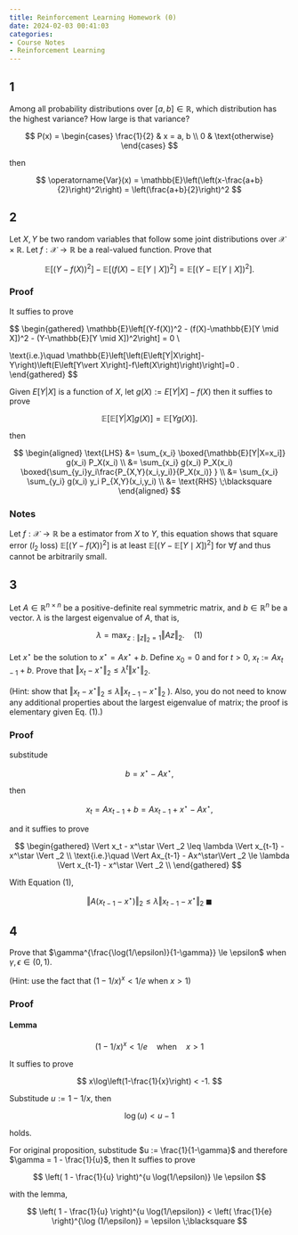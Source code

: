 ```yaml
---
title: Reinforcement Learning Homework (0)
date: 2024-02-03 00:41:03
categories:
- Course Notes
- Reinforcement Learning
---
```


## 1

Among all probability distributions over $[a, b] \in \mathbb{R}$, which distribution has the highest variance? How large is
that variance?

$$
P(x) = \begin{cases}
    \frac{1}{2} & x = a, b \\
    0 & \text{otherwise}
\end{cases}
$$

then

$$
\operatorname{Var}(x) = \mathbb{E}\left(\left(x-\frac{a+b}{2}\right)^2\right) = \left(\frac{a+b}{2}\right)^2
$$

## 2

Let $X, Y$ be two random variables that follow some joint distributions over $\mathcal{X} \times \mathbb{R}$. Let $f: \mathcal{X} \rightarrow \mathbb{R}$ be a real-valued function. Prove that

$$
\mathbb{E}\left[(Y-f(X))^2\right]-\mathbb{E}\left[(f(X)-\mathbb{E}[Y \mid X])^2\right]=\mathbb{E}\left[(Y-\mathbb{E}[Y \mid X])^2\right] .
$$

### Proof

It suffies to prove

$$
\begin{gathered}
\mathbb{E}\left[(Y-f(X))^2 - (f(X)-\mathbb{E}[Y \mid X])^2 - (Y-\mathbb{E}[Y \mid X])^2\right] = 0 \\

\text{i.e.}\quad \mathbb{E}\left[\left(E\left[Y|X\right]-Y\right)\left(E\left[Y\vert X\right]-f\left(X\right)\right)\right]=0 .
\end{gathered}
$$

Given $E[Y\vert X]$ is a function of $X$, let $g(X) := E[Y\vert X] - f(X)$ then it suffies to prove

$$
\mathbb{E}[\mathbb{E}[Y|X]g(X)] = \mathbb{E}[Y g(X)] .
$$

then

$$
\begin{aligned}
    \text{LHS} &= \sum_{x_i} \boxed{\mathbb{E}[Y|X=x_i]} g(x_i) P_X(x_i) \\
    &= \sum_{x_i} g(x_i) P_X(x_i) \boxed{\sum_{y_i}y_i\frac{P_{X,Y}(x_i,y_i)}{P_X(x_i)} } \\
    &= \sum_{x_i} \sum_{y_i} g(x_i) y_i P_{X,Y}(x_i,y_i) \\
    &= \text{RHS} \;\blacksquare
\end{aligned}
$$

### Notes

Let $f: \mathcal{X} \rightarrow \mathbb{R}$ be a estimator from $X$ to $Y$, this equation shows that square error ($l_2$ loss) $\mathbb{E}\left[(Y-f(X))^2\right]$ is at least $\mathbb{E}\left[(Y-\mathbb{E}[Y \mid X])^2\right]$ for $\forall f$ and thus cannot be arbitrarily small.

## 3

Let $A \in \mathbb{R}^{n \times n}$ be a positive-definite real symmetric matrix, and $b \in \mathbb{R}^n$ be a vector. $\lambda$ is the largest eigenvalue of $A$, that is,

$$ \lambda = \max_{z:\Vert z\Vert _2=1} \Vert Az\Vert _2. \quad (1) $$

Let $x^\star$ be the solution to $x^\star = Ax^\star + b$. Define $x_0 = 0$ and for $t > 0$, $x_t := Ax_{t-1} + b$. Prove that $\Vert x_t - x^\star\Vert_2 \leq \lambda^t \Vert x^\star\Vert_2$.

(Hint: show that $\Vert x_t - x^\star\Vert_2 \leq \lambda \Vert x_{t-1} - x^\star\Vert_2$ ). Also, you do not need to know any additional properties about the largest eigenvalue of matrix; the proof is elementary given Eq. (1).)

### Proof

substitude

$$
b = x^\star - Ax^\star,
$$

then

$$
x_t = Ax_{t-1} + b = Ax_{t-1} + x^\star - Ax^\star,
$$

and it suffies to prove

$$
\begin{gathered}
    \Vert x_t - x^\star \Vert _2 \leq \lambda \Vert x_{t-1} - x^\star \Vert _2 \\
    \text{i.e.}\quad \Vert Ax_{t-1} - Ax^\star\Vert _2 \le  \lambda \Vert x_{t-1} - x^\star \Vert _2 \\
\end{gathered}
$$

With Equation (1),

$$
 \Vert A(x_{t-1} - x^\star)\Vert _2 \le  \lambda \Vert x_{t-1} - x^\star \Vert _2  \;\blacksquare
$$

## 4

Prove that $\gamma^{\frac{\log(1/\epsilon)}{1-\gamma}} \le \epsilon$ when $\gamma, \epsilon \in (0, 1)$.

(Hint: use the fact that $(1-1/x)^x< 1/e$ when $x > 1$)

### Proof

#### Lemma

$$
(1-1/x)^x< 1/e \quad\text{when}\quad x > 1
$$

It suffies to prove

$$
x\log\left(1-\frac{1}{x}\right) < -1.
$$

Substitude $u := 1-1/x$, then

$$
\log(u) < u-1
$$

holds.

For original proposition, substitude $u := \frac{1}{1-\gamma}$ and therefore $\gamma = 1 - \frac{1}{u}$,
then It suffies to prove

$$
\left( 1 - \frac{1}{u} \right)^{u \log(1/\epsilon)} \le \epsilon
$$

with the lemma,

$$
\left( 1 - \frac{1}{u} \right)^{u \log(1/\epsilon)} < \left( \frac{1}{e} \right)^{\log (1/\epsilon)} = \epsilon \;\blacksquare
$$

